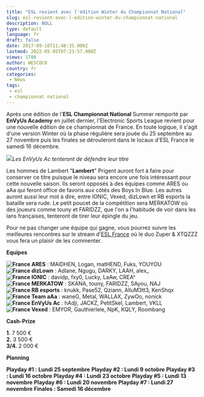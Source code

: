 ```yaml
---
title: "ESL revient avec l'édition Winter du Championnat National"
slug: esl-revient-avec-l-edition-winter-du-championnat-national
description: NULL
type: default
language: fr
draft: false
date: 2017-09-16T11:48:35.000Z
lastmod: 2022-05-05T07:23:57.000Z
views: 1780
author: WESCOCO
country: fr
categories:
 - News
tags:
 - esl
 - championnat national
---
```

Après une édition de l'**ESL Championnat National** Summer remporté par **EnVyUs Academy** en juillet dernier, l'Electronic Sports League revient pour une nouvelle édition de ce championnat de France. En toute logique, il s'agit d'une version Winter où la phase régulière sera jouée du 25 septembre au 27 novembre puis les finales se dérouleront dans le locaux d'ESL France le samedi 16 décembre.

![](https://flickshot-ue.s3.eu-west-2.amazonaws.com/flickshot/article/59bcf291aea3b/images/kXVKJwGz6LUKKu0epacvYNGDVlj5diygfSXYVlhw.jpeg)_Les EnVyUs Ac tenteront de défendre leur titre_

Les hommes de Lambert "**Lambert**" Prigent auront fort à faire pour conserver ce titre puisque le niveau sera encore une fois intéressant pour cette nouvelle saison. Ils seront opposés à des équipes comme ARES ou aAa qui feront office de favoris aux côtés des Boys In Blue. Les autres auront aussi leur mot à dire, entre IONIC, Vexed, dizLown et RB esports la bataille sera rude. Le petit poucet de la compétition sera MERKATOW où des joueurs comme touny et FARIDZZ, que l'on a l'habitude de voir dans les lans françaises, tenteront de tirer leur épingle du jeu.

Pour ne pas changer une équipe qui gagne, vous pourrez suivre les meilleures rencontres sur le stream d'[ESL France](https://www.twitch.tv/esl%5Fcsgo%5Ffr) où le duo Zuper & XTQZZZ vous fera un plaisir de les commenter.

**Equipes**

**![France](/images/countries/fr.svg)⁠ ARES** : MAIDHEN, Logan, matHEND, Fuks, YOUYOU  
**![France](/images/countries/fr.svg)⁠ dizLown** : Adlane, Ngugu, DARKY, LAAH, alex\_  
**![France](/images/countries/fr.svg)⁠ IONIC** : davidp, fxy0, Lucky, LaAw, CREA^  
**![France](/images/countries/fr.svg)⁠ MERKATOW** : SKANA, touny, FARIDZZ, SAyou, NAJ  
**![France](/images/countries/fr.svg)⁠ RB esports** : knukk, Pase52, Qziann, AlluM3tt3, KenShqx  
**![France](/images/countries/fr.svg)⁠ Team aAa** : waneG, Metal, WALLAX, ZywOo, nonick  
**![France](/images/countries/fr.svg)⁠ EnVyUs Ac** : hAdji, JACKZ, PetitSkel, Lambert, VKLL  
**![France](/images/countries/fr.svg)⁠ Vexed** : EMYOR, Gauthierlele, NpK, KQLY, Roombang

**Cash-Prize**

**1.** 7 500 €  
**2.** 3 500 €  
**3/4.** 2 000 €

**Planning** 

**Playday #1 :** **Lundi 25 septembre** 
**Playday #2 : Lundi 9 octobre** 
**Playday #3 : Lundi 16 octobre** 
**Playday #4 : Lundi 23 octobre** 
**Playday #5 : Lundi 13 novembre** 
**Playday #6 : Lundi 20 novembre** 
**Playday #7 : Lundi 27 novembre** 
**Finales : Samedi 16 décembre**
